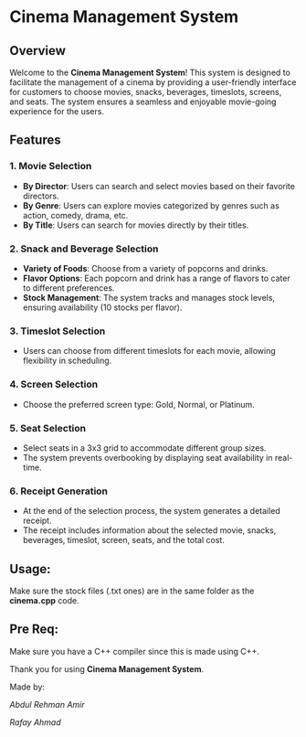 # **Cinema Management System**

## **Overview**

Welcome to the **Cinema Management System**! This system is designed to facilitate the management of a cinema by providing a user-friendly interface for customers to choose movies, snacks, beverages, timeslots, screens, and seats. The system ensures a seamless and enjoyable movie-going experience for the users.

## **Features**

### 1. **Movie Selection**

- **By Director**: Users can search and select movies based on their favorite directors.
- **By Genre**: Users can explore movies categorized by genres such as action, comedy, drama, etc.
- **By Title**: Users can search for movies directly by their titles.

### 2. **Snack and Beverage Selection**

- **Variety of Foods**: Choose from a variety of popcorns and drinks.
- **Flavor Options**: Each popcorn and drink has a range of flavors to cater to different preferences.
- **Stock Management**: The system tracks and manages stock levels, ensuring availability (10 stocks per flavor).

### 3. **Timeslot Selection**

- Users can choose from different timeslots for each movie, allowing flexibility in scheduling.

### 4. **Screen Selection**

- Choose the preferred screen type: Gold, Normal, or Platinum.

### 5. **Seat Selection**

- Select seats in a 3x3 grid to accommodate different group sizes.
- The system prevents overbooking by displaying seat availability in real-time.

### 6. **Receipt Generation**

- At the end of the selection process, the system generates a detailed receipt.
- The receipt includes information about the selected movie, snacks, beverages, timeslot, screen, seats, and the total cost.

## **Usage:**

Make sure the stock files (.txt ones) are in the same folder as the **cinema.cpp** code.

## **Pre Req:**

Make sure you have a C++ compiler since this is made using C++.

Thank you for using **Cinema Management System**.


Made by:

*Abdul Rehman Amir*

*Rafay Ahmad*
